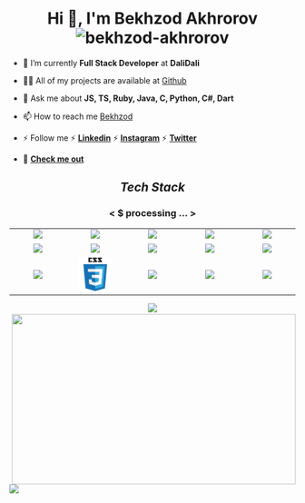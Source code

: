 <h1 align="center">Hi 👋, I'm Bekhzod Akhrorov  <img src="https://komarev.com/ghpvc/?username=Bekhzod96&color=blueviolet" alt="bekhzod-akhrorov" /></h1>
<p align="center"> </p>

- 🔭 I’m currently **Full Stack Developer** at **DaliDali**

- 👨‍💻 All of my projects are available at [Github](https://github.com/Bekhzod96)

- 💬 Ask me about **JS, TS, Ruby, Java, C, Python, C#, Dart**

- 📫 How to reach me [Bekhzod](https://bekhzod.web.app/)

- ⚡ Follow me ⚡ **[Linkedin](https://www.linkedin.com/in/bekhzod-akhrorov/)**  ⚡ **[Instagram](https://www.instagram.com/begzodahrorov/)** ⚡  **[Twitter](https://twitter.com/25d47e8987f740b)**


- 👨‍  **[Check me out](https://bekhzod.web.app/)**
<h2 align='center'><i>Tech Stack</i></h2>

<h3 align="center">&lt; $ processing ... &gt;</h3>
<table width="100">
<tr>
    <td align='center' width="190">
        <img src="https://github.com/abranhe/programming-languages-logos/blob/master/src/javascript/javascript.svg" width="60">
    </td>
    <td align='center' width="190">
        <img src="https://www.vectorlogo.zone/logos/typescriptlang/typescriptlang-icon.svg">
    </td>
    <td align='center' width="190">
        <img src="https://user-images.githubusercontent.com/68724228/119315331-5cea3780-bc93-11eb-9bbf-bc2c9f083e00.png" width="60">
    </td>
     <td align='center' width="190">
        <img src="https://git-scm.com/images/logos/downloads/Git-Icon-1788C.png" width="60">
    </td>
    <td align='center' width="190">
        <img src="https://upload.wikimedia.org/wikipedia/commons/f/f1/Ruby_logo.png" width="60">
    </td>
</tr>
<tr>
    <td align='center'>
        <img src="https://seeklogo.com/images/N/nestjs-logo-09342F76C0-seeklogo.com.png" width="60">
    </td>
    <td align='center'>
        <img src="https://www.docker.com/sites/default/files/d8/2019-07/Moby-logo.png" >
    </td>
    <td align='center'>
        <img src="https://user-images.githubusercontent.com/68724228/119316381-85266600-bc94-11eb-97ed-3dafb4eb7a43.png" width="80">
    </td>
    <td align='center'>
        <img src="https://1000logos.net/wp-content/uploads/2020/08/MongoDB-Logo.png">
    </td>
    <td align='center'>
      <img src="https://upload.wikimedia.org/wikipedia/commons/thumb/2/29/Postgresql_elephant.svg/1200px-Postgresql_elephant.svg.png" width="60">
    </td>
</tr>
<tr>
    <td align='center'>
        <img src="https://image.flaticon.com/icons/png/512/732/732212.png" width="60">
    </td>
    <td align='center'>
        <img src="https://raw.githubusercontent.com/devicons/devicon/0d6c64dbbf311879f7d563bfc3ccf559f9ed111c/icons/css3/css3-original-wordmark.svg" width="60">
    </td>
    <td align='center'>
        <img src="https://upload.wikimedia.org/wikipedia/commons/thumb/9/96/Sass_Logo_Color.svg/1200px-Sass_Logo_Color.svg.png" width="60">
    </td>
    <td align='center'>
        <img src="https://www.vectorlogo.zone/logos/firebase/firebase-ar21.svg">
    </td>
    <td align='center'>
        <img src="https://download.logo.wine/logo/Amazon_Web_Services/Amazon_Web_Services-Logo.wine.png" width="60">
    </td>
</tr>

</table>

  
</p>
<p align="center">
<img height="300px" src="https://github-readme-stats.vercel.app/api/top-langs/?username=Bekhzod96&theme=synthwave">
<img align="right" height="300px" width="500px" src="https://github-readme-streak-stats.herokuapp.com/?user=Bekhzod96&theme=synthwave">
</p>
<img height="300px" src="http://activity-graph.herokuapp.com/graph?username=Bekhzod96&bg_color=2B213A&color=E5289E&line=DA5B0B&point=E1E8EB96">
